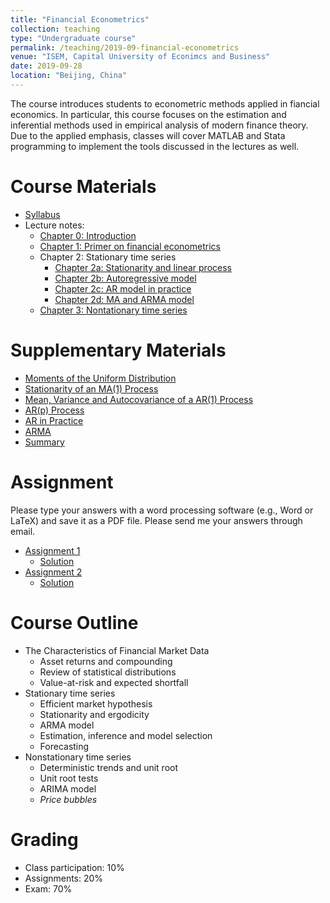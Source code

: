 ```yaml
---
title: "Financial Econometrics"
collection: teaching
type: "Undergraduate course"
permalink: /teaching/2019-09-financial-econometrics
venue: "ISEM, Capital University of Econimcs and Business"
date: 2019-09-28
location: "Beijing, China"
---
```


The course introduces students to econometric methods applied in fiancial economics. In particular, this course focuses on the estimation and inferential methods used in empirical analysis of modern finance theory. Due to the applied emphasis, classes will cover MATLAB  and Stata programming to implement the tools discussed in the lectures as well.

Course Materials
======
* [Syllabus](https://github.com/cheungyinglun/cheungyinglun.github.io/raw/master/files/teaching/2019-09-financial-econometrics/syllabusFE_2019.pdf)
* Lecture notes:
  * [Chapter 0: Introduction](https://github.com/cheungyinglun/cheungyinglun.github.io/raw/master/files/teaching/2019-09-financial-econometrics/00_Intro.pdf)
  * [Chapter 1: Primer on financial econometrics](https://github.com/cheungyinglun/cheungyinglun.github.io/raw/master/files/teaching/2019-09-financial-econometrics/01_Preliminary.pdf)
  * Chapter 2: Stationary time series
    * [Chapter 2a: Stationarity and linear process](https://github.com/cheungyinglun/cheungyinglun.github.io/raw/master/files/teaching/2019-09-financial-econometrics/02a_Stationary_WN_LP.pdf)
    * [Chapter 2b: Autoregressive model](https://github.com/cheungyinglun/cheungyinglun.github.io/raw/master/files/teaching/2019-09-financial-econometrics/02b_Stationary_AR.pdf)
    * [Chapter 2c: AR model in practice](https://github.com/cheungyinglun/cheungyinglun.github.io/raw/master/files/teaching/2019-09-financial-econometrics/02c_Stationary_Fcst.pdf)
    * [Chapter 2d: MA and ARMA model](https://github.com/cheungyinglun/cheungyinglun.github.io/raw/master/files/teaching/2019-09-financial-econometrics/02d_Stationary_MA.pdf)
  * [Chapter 3: Nontationary time series](https://github.com/cheungyinglun/cheungyinglun.github.io/raw/master/files/teaching/2019-09-financial-econometrics/03_Nonstationary.pdf)

Supplementary Materials
=====
* [Moments of the Uniform Distribution](https://github.com/cheungyinglun/cheungyinglun.github.io/raw/master/files/teaching/2019-09-financial-econometrics/moments.pdf)
* [Stationarity of an MA(1) Process](https://github.com/cheungyinglun/cheungyinglun.github.io/raw/master/files/teaching/2019-09-financial-econometrics/stationarity.pdf)
* [Mean, Variance and Autocovariance of a AR(1) Process](https://github.com/cheungyinglun/cheungyinglun.github.io/raw/master/files/teaching/2019-09-financial-econometrics/AR1.pdf)
* [AR(p) Process](https://github.com/cheungyinglun/cheungyinglun.github.io/raw/master/files/teaching/2019-09-financial-econometrics/ARp.pdf)
* [AR in Practice](https://github.com/cheungyinglun/cheungyinglun.github.io/raw/master/files/teaching/2019-09-financial-econometrics/AR_in_practice.pdf)
* [ARMA](https://github.com/cheungyinglun/cheungyinglun.github.io/raw/master/files/teaching/2019-09-financial-econometrics/ARMA.pdf)
* [Summary](https://github.com/cheungyinglun/cheungyinglun.github.io/raw/master/files/teaching/2019-09-financial-econometrics/summary.pdf)

Assignment
=====
Please type your answers with a word processing software (e.g., Word or LaTeX) and save it as a PDF file. Please send me your answers through email.

* [Assignment 1](https://github.com/cheungyinglun/cheungyinglun.github.io/raw/master/files/teaching/2019-09-financial-econometrics/assignment_1.pdf)
  * [Solution](https://github.com/cheungyinglun/cheungyinglun.github.io/raw/master/files/teaching/2019-09-financial-econometrics/assignment_1_solution.pdf)
* [Assignment 2](https://github.com/cheungyinglun/cheungyinglun.github.io/raw/master/files/teaching/2019-09-financial-econometrics/assignment_2_questions.pdf)
  * [Solution](https://github.com/cheungyinglun/cheungyinglun.github.io/raw/master/files/teaching/2019-09-financial-econometrics/assignment_2.pdf)


Course Outline
======
* The Characteristics of Financial Market Data
  * Asset returns and compounding
  * Review of statistical distributions
  * Value-at-risk and expected shortfall
* Stationary time series
  * Efficient market hypothesis
  * Stationarity and ergodicity
  * ARMA model
  * Estimation, inference and model selection
  * Forecasting
* Nonstationary time series
  * Deterministic trends and unit root
  * Unit root tests
  * ARIMA model
  * _Price bubbles_

Grading
======
* Class participation: 10%
* Assignments: 20%
* Exam: 70%
